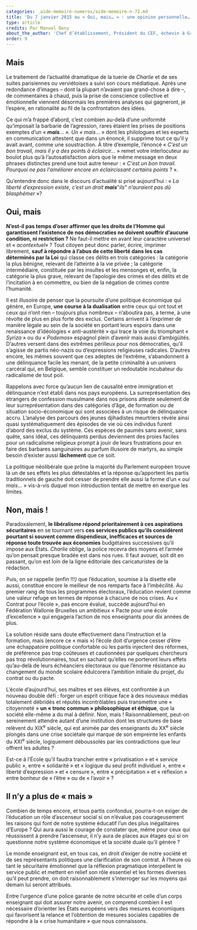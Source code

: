 ```yaml
---
categories: _aide-memoire-numeros/aide-memoire-n-72.md
title: 'Du 7 janvier 2015 au « Oui, mais… » : une opinion personnelle…'
type: article
credits: Par Manuel Dony
about_the_author: 'Chef d’établissement, Président du CEF, échevin à Grâce-Hollogne et… prof'
order: 9
---
```

## Mais

Le traitement de l’actualité dramatique de la tuerie de _Charlie_ et de ses suites parisiennes ou verviétoises a suivi son cours médiatique. Après une redondance d’images – dont la plupart n’avaient pas grand-chose à dire –, de commentaires à chaud, puis la prise de conscience collective et émotionnelle viennent désormais les premières analyses qui gagneront, je l’espère, en rationalité au fil de la confrontation des idées.

Ce qui m’a frappé d’abord, c’est combien au-delà d’une uniformité qu’imposait la barbarie de l’agression, rares étaient les prises de positions exemptes d’un « _**mais**… »._ _Un « mais_… » dont les philologues et les experts en communication attestent que dans un énoncé, il supprime tout ce qu'il y avait avant, comme une soustraction. À titre d’exemple, l’énoncé « _C’est un bon travail, mais il y a des points à éclaircir…_ » remet votre interlocuteur au boulot plus qu’à l’autosatisfaction alors que le même message en deux phrases distinctes prend une tout autre teneur : « _C'est un bon travail. Pourquoi ne pas l'améliorer encore en éclaircissant certains points_ ? ».

Qu’entendre donc dans le discours d’actualité si prisé aujourd’hui : « _La liberté d’expression existe, c’est un droit_ _**mais**_"_ils_" _n’auraient pas dû blasphémer_ »?

## Oui, mais

**N’est-il pas temps d’oser affirmer que les droits de l’Homme qui garantissent l’existence de nos démocraties ne doivent souffrir d’aucune condition, ni restriction ?** Ne faut-il mettre en avant leur caractère universel et « _acontextuel_» ? Tout citoyen peut donc parler, écrire, imprimer librement, **sauf à répondre à l’abus de cette liberté dans les cas déterminés par la Loi** qui  classe ces délits en trois catégories : la catégorie la plus bénigne, relevant de l’atteinte à la vie privée ; la catégorie intermédiaire, constituée par les insultes et les mensonges et, enfin, la catégorie la plus grave, relevant de l’apologie des crimes et des délits et de l’incitation à en commettre, ou bien de la négation de crimes contre l’humanité.

Il est illusoire de penser que la poursuite d’une politique économique qui génère, en Europe, **une course à la dualisation** entre ceux qui ont tout et ceux qui n’ont rien – toujours plus nombreux – n’aboutira pas, à terme, à une révolte de plus en plus forte des exclus. Certains arrivent à l’exprimer de manière légale au sein de la société en portant leurs espoirs dans une renaissance d’idéologies « anti-austérité » qui trace la voie du triomphant « _Syriza_ » ou du « _Podemos_» espagnol plein d’avenir mais aussi d’ambigüités. D’autres versent dans des extrêmes périlleux pour nos démocraties, qu’il s’agisse de partis néo-nazis ou d’expressions religieuses radicales. D’autres encore, les mêmes souvent que ces adeptes de l’extrême, s’abandonnent à une délinquance facile les menant, de la petite criminalité  à un univers carcéral qui, en Belgique, semble constituer un redoutable incubateur du radicalisme de tout poil.

Rappelons avec force qu’aucun lien de causalité entre immigration et délinquance n’est établi dans nos pays européens. La surreprésentation des étrangers de confession musulmane dans nos prisons atteste seulement de leur surreprésentation dans des catégories d’âge, de formation ou de situation socio-économique qui sont associées à un risque de délinquance accru. L’analyse des parcours des jeunes djihadistes meurtriers révèle ainsi quasi systématiquement des épisodes de vie où ces individus furent d’abord des exclus du système. Ces espèces de paumés sans avenir, sans quête, sans idéal, ces délinquants perdus deviennent des proies faciles pour un radicalisme religieux prompt à jouir de leurs frustrations pour en faire des barbares sanguinaires au parfum illusoire de martyrs, au simple besoin d’exister aussi **lâchement** que ce soit.

La politique néolibérale que prône la majorité du Parlement européen trouve là un de ses effets les plus détestables et la réponse qu’apportent les partis traditionnels de gauche doit cesser de prendre elle aussi la forme d’un « _oui mais…_ » vis-à-vis duquel mon introduction tentait de mettre en exergue les limites.

## Non, mais !

Paradoxalement, **le libéralisme répond prioritairement à ces aspirations sécuritaires** en se tournant vers **ces services publics qu’ils considèrent pourtant si souvent comme dispendieux, inefficaces et sources de réponse toute trouvée aux économies** budgétaires successives qu’il impose aux États. _Charlie_ oblige, la police recevra des moyens et l’armée qu’on pensait presque bradée est dans nos rues. Il faut avouer, soit dit en passant, qu’on est loin de la ligne éditoriale des caricaturistes de la rédaction.

Puis, on se rappelle (enfin !!!_)_ que l’éducation, soumise à la disette elle aussi, constitue encore le meilleur de nos remparts face à l’imbécilité. Au premier rang de tous les programmes électoraux, l’éducation revient comme une valeur refuge en termes de réponse à chacune de nos crises. Au « Contrat pour l’école », pas encore évalué, succède aujourd’hui en Fédération Wallonie Bruxelles un ambitieux « Pacte pour une école d’excellence » qui engagera l’action de nos enseignants pour dix années de plus.

La solution réside sans doute effectivement dans l’instruction et la formation, mais (encore ce « mais ») l’école doit d’urgence cesser d’être une échappatoire politique confortable où les partis injectent des réformes, de préférence pas trop coûteuses et cautionnées par quelques chercheurs pas trop révolutionnaires, tout en sachant qu’elles ne porteront leurs effets qu’au-delà de leurs échéanciers électoraux ou que l’énorme résistance au changement du monde scolaire édulcorera l’ambition initiale du projet, du contrat ou du pacte.

L’école d’aujourd’hui, ses maîtres et ses élèves, est confrontée à un nouveau double défi : forger un esprit critique face à des nouveaux médias totalement débridés et réputés incontrôlables puis transmettre une « citoyenneté » **un « tronc commun » philosophique et éthique**, que la société elle-même a du mal à définir. Non, mais ! Raisonnablement, peut-on sereinement attendre autant d’une institution dont les structures de base relèvent du XIX<sup>e</sup> siècle, qui est animée par des enseignants du XX<sup>e</sup> siècle plongés dans une crise sociétale qui marque de son empreinte les enfants du XXI<sup>e</sup> siècle, logiquement déboussolés par les contradictions que leur offrent les adultes ?

Est-ce à l’École qu’il faudra trancher entre « privatisation » et « service public », entre « solidarité » et « logique du seul profit individuel », entre « liberté d’expression » et « censure », entre « précipitation » et « réflexion » entre bonheur de « l’être » ou de « l’avoir » ?

## Il n’y a plus de « mais »

Combien de temps encore, et tous partis confondus, pourra-t-on exiger de l’éducation un rôle d’ascenseur social si on n’évalue pas courageusement les raisons qui font de notre système éducatif l’un des plus inégalitaires d’Europe ? Qui aura aussi le courage de constater que, même pour ceux qui réussissent à prendre l’ascenseur, il n’y aura de places aux étages qui si on questionne notre système économique et la société duale qu’il génère ?

Le monde enseignant est, en tous cas, en droit d’exiger de notre société et de ses représentants politiques une clarification de son contrat. À l’heure où tant le sécuritaire émotionnel que la réflexion pragmatique interpellent le service public et mettent en relief son rôle essentiel et les formes diverses qu’il peut prendre, on doit raisonnablement s’interroger sur les moyens qui demain lui seront attribués.

Entre l’urgence d’une police garante de notre sécurité et celle d’un corps enseignant qui doit assurer notre avenir, on comprend combien il est nécessaire d’orienter les États européens vers des mesures économiques qui favorisent la relance et l’obtention de mesures sociales capables de répondre à la « crise humanitaire » que nous connaissons.
